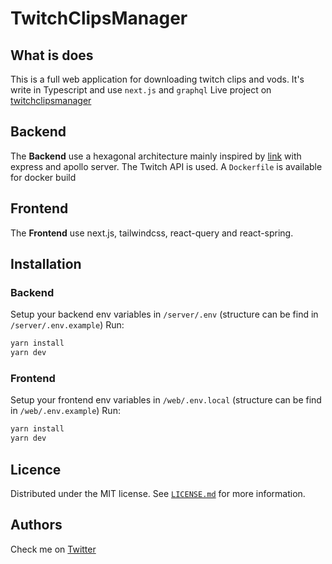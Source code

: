 # TwitchClipsManager

## What is does

This is a full web application for downloading twitch clips and vods.
It's write in Typescript and use `next.js` and `graphql`
Live project on [twitchclipsmanager](https://twitchclipsmanager.cf/)

## Backend

The **Backend** use a hexagonal architecture mainly inspired by [link](https://github.com/Sairyss/domain-driven-hexagon) with express and apollo server.
The Twitch API is used.
A `Dockerfile` is available for docker build

## Frontend

The **Frontend** use next.js, tailwindcss, react-query and react-spring.

## Installation

### Backend

Setup your backend env variables in `/server/.env` (structure can be find in `/server/.env.example`)
Run:

```bash
yarn install
yarn dev
```

### Frontend

Setup your frontend env variables in `/web/.env.local` (structure can be find in `/web/.env.example`)
Run:

```bash
yarn install
yarn dev
```

## Licence

Distributed under the MIT license. See [`LICENSE.md`](https://github.com/Timeo1210/urlshortener/blob/master/LICENSE.md) for more information.

## Authors

Check me on [Twitter](https://twitter.com/TimeoBoulhol)
